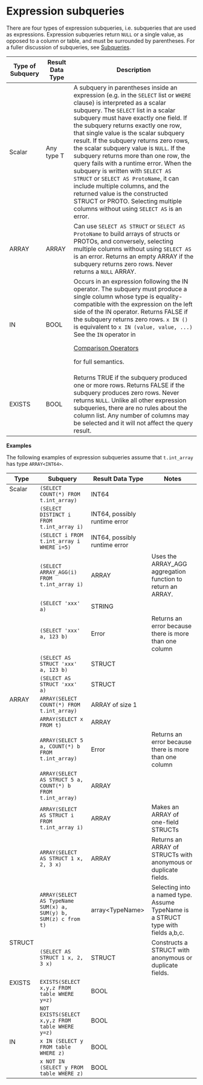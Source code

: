 

# Expression subqueries

There are four types of expression subqueries, i.e. subqueries that are used as
expressions.  Expression subqueries return `NULL` or a single value, as opposed to
a column or table, and must be surrounded by parentheses. For a fuller
discussion of subqueries, see
[Subqueries][exp-sub-link-to-subqueries].

<table>
<thead>
<tr>
<th>Type of Subquery</th>
<th>Result Data Type</th>
<th>Description</th>
</tr>
</thead>
<tbody>
<tr>
<td>Scalar</td>
<td>Any type T</td>
<td>A subquery in parentheses inside an expression (e.g. in the
<code>SELECT</code> list or <code>WHERE</code> clause) is interpreted as a
scalar subquery. The <code>SELECT</code> list in a scalar subquery must have
exactly one field. If the subquery returns exactly one row, that single value is
the scalar subquery result. If the subquery returns zero rows, the scalar
subquery value is <code>NULL</code>. If the subquery returns more than one row, the query
fails with a runtime error. When the subquery is written with <code>SELECT AS
STRUCT</code>  or <code>SELECT AS ProtoName</code>, it can include multiple
columns, and the returned value is the constructed STRUCT or PROTO. Selecting
multiple columns without using <code>SELECT AS</code> is an error.</td>
</tr>
<tr>
<td>ARRAY</td>
<td>ARRAY</td>
<td>Can use <code>SELECT AS STRUCT</code> or <code>SELECT AS ProtoName</code> to
build arrays of structs or PROTOs, and conversely, selecting multiple columns
without using <code>SELECT AS</code> is an error. Returns an empty ARRAY if the
subquery returns zero rows. Never returns a <code>NULL</code> ARRAY.</td>
</tr>

<tr>
<td>IN</td>
<td>BOOL</td>
<td>Occurs in an expression following the IN operator. The subquery must produce
a single column whose type is equality-compatible with the expression on the
left side of the IN operator. Returns FALSE if the subquery returns zero rows.
<code>x IN ()</code> is equivalent to <code>x IN (value, value, ...)</code>
See the <code>IN</code> operator in

<a href="https://github.com/google/zetasql/blob/master/docs/operators.md#comparison_operators">

Comparison Operators
</a>

for full semantics.</td>
</tr>

<tr>
<td>EXISTS</td>
<td>BOOL</td>
<td>Returns TRUE if the subquery produced one or more rows. Returns FALSE if the
subquery produces zero rows. Never returns <code>NULL</code>. Unlike all other expression
subqueries, there are no rules about the column list. Any number of columns may
be selected and it will not affect the query result.</td>

</tr>
</tbody>
</table>

**Examples**

The following examples of expression subqueries assume that `t.int_array` has
type `ARRAY<INT64>`.

<table>
<thead>
<tr>
<th>Type</th>
<th>Subquery</th>
<th>Result Data Type</th>
<th>Notes</th>
</tr>
</thead>
<tbody>
<tr>
<td rowspan="8" style="vertical-align:top">Scalar</td>
<td><code>(SELECT COUNT(*) FROM t.int_array)</code></td>
<td>INT64</td>
<td>&nbsp;</td>
</tr>
<tr>
<td><code>(SELECT DISTINCT i FROM t.int_array i)</code></td>
<td>INT64, possibly runtime error</td>
<td>&nbsp;</td>
</tr>
<tr>
<td><code>(SELECT i FROM t.int_array i WHERE i=5)</code></td>
<td>INT64, possibly runtime error</td>
<td>&nbsp;</td>
</tr>
<tr>
<td><code>(SELECT ARRAY_AGG(i) FROM t.int_array i)</code></td>
<td>ARRAY</td>
<td>Uses the ARRAY_AGG aggregation function to return an ARRAY.</td>
</tr>
<tr>
<td><code>(SELECT 'xxx' a)</code></td>
<td>STRING</td>
<td>&nbsp;</td>
</tr>
<tr>
<td><code>(SELECT 'xxx' a, 123 b)</code></td>
<td>Error</td>
<td>Returns an error because there is more than one column</td>
</tr>
<tr>
<td><code>(SELECT AS STRUCT 'xxx' a, 123 b)</code></td>
<td>STRUCT</td>
<td>&nbsp;</td>
</tr>
<tr>
<td><code>(SELECT AS STRUCT 'xxx' a)</code></td>
<td>STRUCT</td>
<td>&nbsp;</td>
</tr>
<tr>
<td rowspan="7" style="vertical-align:top">ARRAY</td>
<td><code>ARRAY(SELECT COUNT(*) FROM t.int_array)</code></td>
<td>ARRAY of size 1</td>
<td>&nbsp;</td>
</tr>
<tr>
<td><code>ARRAY(SELECT x FROM t)</code></td>
<td>ARRAY</td>
<td>&nbsp;</td>
</tr>
<tr>
<td><code>ARRAY(SELECT 5 a, COUNT(*) b FROM t.int_array)</code></td>
<td>Error</td>
<td>Returns an error because there is more than one column</td>
</tr>
<tr>
<td><code>ARRAY(SELECT AS STRUCT 5 a, COUNT(*) b FROM t.int_array)</code></td>
<td>ARRAY</td>
<td>&nbsp;</td>
</tr>
<tr>
<td><code>ARRAY(SELECT AS STRUCT i FROM t.int_array i)</code></td>
<td>ARRAY</td>
<td>Makes an ARRAY of one-field STRUCTs</td>
</tr>
<tr>
<td><code>ARRAY(SELECT AS STRUCT 1 x, 2, 3 x)</code></td>
<td>ARRAY</td>
<td>Returns an ARRAY of STRUCTs with anonymous or duplicate fields.</td>
</tr>
<tr>
<td><code>ARRAY(SELECT  AS TypeName SUM(x) a, SUM(y) b, SUM(z) c from t)</code></td>
<td>array&lt;TypeName></td>
<td>Selecting into a named type. Assume TypeName is a STRUCT type with fields
a,b,c.</td>
</tr>
<tr>
<td style="vertical-align:top">STRUCT</td>
<td><code>(SELECT AS STRUCT 1 x, 2, 3 x)</code></td>
<td>STRUCT</td>
<td>Constructs a STRUCT with anonymous or duplicate fields.</td>
</tr>
<tr>
<td rowspan="2" style="vertical-align:top">EXISTS</td>
<td><code>EXISTS(SELECT x,y,z FROM table WHERE y=z)</code></td>
<td>BOOL</td>
<td>&nbsp;</td>
</tr>
<tr>
<td><code>NOT EXISTS(SELECT x,y,z FROM table WHERE y=z)</code></td>
<td>BOOL</td>
<td>&nbsp;</td>
</tr>
<tr>
<td rowspan="2" style="vertical-align:top">IN</td>
<td><code>x IN (SELECT y FROM table WHERE z)</code></td>
<td>BOOL</td>
<td>&nbsp;</td>
</tr>
<tr>
<td><code>x NOT IN (SELECT y FROM table WHERE z)</code></td>
<td>BOOL</td>
<td>&nbsp;</td>
</tr>
</tbody>
</table>

[exp-sub-link-to-subqueries]: https://github.com/google/zetasql/blob/master/docs/subqueries.md

